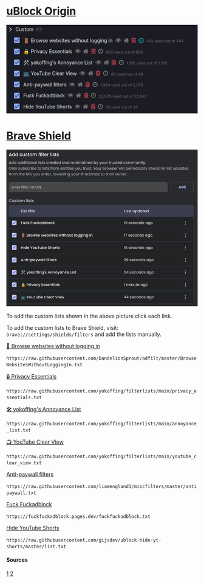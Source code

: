 # [uBlock Origin](https://ublockorigin.com/)

![ublock-image](/src/ublock-origin.png)

# [Brave Shield](https://brave.com/shields/)

![brave-shield-image](/src/brave-shield.png)


To add the custom lists shown in the above picture click each link. 

To add the custom lists to Brave Shield, visit: `brave://settings/shields/filters` and add the lists manually.

[ 🚪 Browse websites without logging in](https://subscribe.adblockplus.org/?location=https://raw.githubusercontent.com/DandelionSprout/adfilt/master/BrowseWebsitesWithoutLoggingIn.txt&title=Browse%20websites%20without%20logging%20in)

`https://raw.githubusercontent.com/DandelionSprout/adfilt/master/BrowseWebsitesWithoutLoggingIn.txt`

[🔒 Privacy Essentials](https://subscribe.adblockplus.org/?location=https://raw.githubusercontent.com/yokoffing/filterlists/main/privacy_essentials.txt&title=Privacy%20Essentials)

`https://raw.githubusercontent.com/yokoffing/filterlists/main/privacy_essentials.txt`

[🛠️ yokoffing's Annoyance List](https://subscribe.adblockplus.org/?location=https://raw.githubusercontent.com/yokoffing/filterlists/main/annoyance_list.txt&title=yokoffing%27s%20Annoyance%20List)

`https://raw.githubusercontent.com/yokoffing/filterlists/main/annoyance_list.txt`

[📺 YouTube Clear View](https://subscribe.adblockplus.org/?location=https://raw.githubusercontent.com/yokoffing/filterlists/main/youtube_clear_view.txt&title=YouTube%20Clear%20View)

`https://raw.githubusercontent.com/yokoffing/filterlists/main/youtube_clear_view.txt`

[Anti-paywall filters](https://subscribe.adblockplus.org/?location=https://raw.githubusercontent.com/liamengland1/miscfilters/master/antipaywall.txt&title=Anti-paywall%20filters)

`https://raw.githubusercontent.com/liamengland1/miscfilters/master/antipaywall.txt`

[Fuck Fuckadblock](https://subscribe.adblockplus.org/?location=https://fuckfuckadblock.pages.dev/fuckfuckadblock.txt?_=rawlist&title=Fuck%20Fuckadblock)

`https://fuckfuckadblock.pages.dev/fuckfuckadblock.txt`

[Hide YouTube Shorts](https://subscribe.adblockplus.org/?location=https://raw.githubusercontent.com/gijsdev/ublock-hide-yt-shorts/master/list.txt?_=rawlist&title=Hide%20YouTube%20Shorts)

`https://raw.githubusercontent.com/gijsdev/ublock-hide-yt-shorts/master/list.txt`

#### Sources
[1](https://github.com/yokoffing/filterlists)
[2](https://github.com/gijsdev/ublock-hide-yt-shorts)
